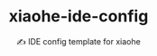 <div align="center">
  <h1>xiaohe-ide-config</h1>
  <span>✍️ IDE config template for xiaohe</span>
</div>